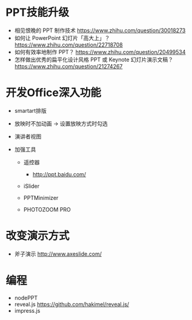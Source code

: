 # PPT技能升级

- 相见恨晚的 PPT 制作技术 <https://www.zhihu.com/question/30018273>
- 如何让 PowerPoint 幻灯片「高大上」？ https://www.zhihu.com/question/22718708
- 如何有效率地制作 PPT？ https://www.zhihu.com/question/20499534
- 怎样做出优秀的扁平化设计风格 PPT 或 Keynote 幻灯片演示文稿？ https://www.zhihu.com/question/21274267

# 开发Office深入功能

- smartart排版
- 放映时不加动画 -> 设置放映方式时勾选
- 演讲者视图

- 加强工具

  - 遥控器

    - <http://ppt.baidu.com/>

  - iSlider

  - PPTMinimizer
  - PHOTOZOOM PRO

# 改变演示方式

- 斧子演示 <http://www.axeslide.com/>
  
# 编程 

- nodePPT
- reveal.js <https://github.com/hakimel/reveal.js/>
- impress.js